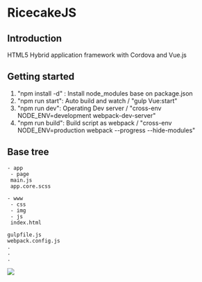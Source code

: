 # RicecakeJS

## Introduction
HTML5 Hybrid application framework with Cordova and Vue.js

## Getting started

1. "npm install -d" : Install node_modules base on package.json
2. "npm run start": Auto build and watch / "gulp Vue:start"
3. "npm run dev": Operating Dev server / "cross-env NODE_ENV=development webpack-dev-server"
4. "npm run build": Build script as webpack / "cross-env NODE_ENV=production webpack --progress --hide-modules"
    
## Base tree

```
- app
 - page
 main.js
 app.core.scss

- www
 - css
 - img
 - js
 index.html

gulpfile.js
webpack.config.js
.
.
.

```

<img src="https://github.com/GeekTree0101/vue-cordova/master/www/img/icon.img" />
